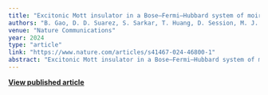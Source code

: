 ```yaml
---
title: "Excitonic Mott insulator in a Bose–Fermi–Hubbard system of moiré WS2/WSe2 heterobilayer"
authors: "B. Gao, D. D. Suarez, S. Sarkar, T. Huang, D. Session, M. J. Mehrabad, R. Ni, M. Xie, P. Upadhyay, J. Vannucci, S. Mittal, K. Watanabe, T. Taniguchi, A. Imamoglu, Y. Zhou, M. Hafezi"
venue: "Nature Communications"
year: 2024
type: "article"
link: "https://www.nature.com/articles/s41467-024-46800-1"
abstract: "Excitonic Mott insulator in a Bose–Fermi–Hubbard system of moiré WS2/WSe2 heterobilayer for quantum many-body physics."
---
```


**[View published article](https://www.nature.com/articles/s41467-024-46800-1)**
